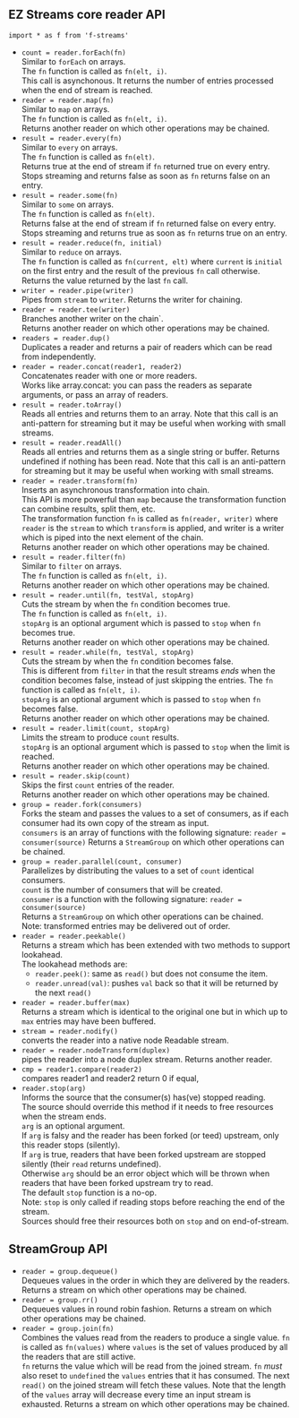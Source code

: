## EZ Streams core reader API

`import * as f from 'f-streams'`  

* `count = reader.forEach(fn)`  
  Similar to `forEach` on arrays.  
  The `fn` function is called as `fn(elt, i)`.  
  This call is asynchonous. It returns the number of entries processed when the end of stream is reached.
* `reader = reader.map(fn)`  
  Similar to `map` on arrays.  
  The `fn` function is called as `fn(elt, i)`.  
  Returns another reader on which other operations may be chained.
* `result = reader.every(fn)`  
  Similar to `every` on arrays.  
  The `fn` function is called as `fn(elt)`.  
  Returns true at the end of stream if `fn` returned true on every entry.  
  Stops streaming and returns false as soon as `fn` returns false on an entry.
* `result = reader.some(fn)`  
  Similar to `some` on arrays.  
  The `fn` function is called as `fn(elt)`.  
  Returns false at the end of stream if `fn` returned false on every entry.  
  Stops streaming and returns true as soon as `fn` returns true on an entry.
* `result = reader.reduce(fn, initial)`  
  Similar to `reduce` on arrays.  
  The `fn` function is called as `fn(current, elt)` where `current` is `initial` on the first entry and
  the result of the previous `fn` call otherwise.
  Returns the value returned by the last `fn` call.
* `writer = reader.pipe(writer)`  
  Pipes from `stream` to `writer`.
  Returns the writer for chaining.
* `reader = reader.tee(writer)`  
  Branches another writer on the chain`.  
  Returns another reader on which other operations may be chained.
* `readers = reader.dup()`  
  Duplicates a reader and returns a pair of readers which can be read from independently.
* `reader = reader.concat(reader1, reader2)`  
  Concatenates reader with one or more readers.  
  Works like array.concat: you can pass the readers as separate arguments, or pass an array of readers.  
* `result = reader.toArray()`  
  Reads all entries and returns them to an array.
  Note that this call is an anti-pattern for streaming but it may be useful when working with small streams.
* `result = reader.readAll()`  
  Reads all entries and returns them as a single string or buffer. Returns undefined if nothing has been read.
  Note that this call is an anti-pattern for streaming but it may be useful when working with small streams.
* `reader = reader.transform(fn)`  
  Inserts an asynchronous transformation into chain.  
  This API is more powerful than `map` because the transformation function can combine results, split them, etc.  
  The transformation function `fn` is called as `fn(reader, writer)`
  where `reader` is the `stream` to which `transform` is applied,
  and writer is a writer which is piped into the next element of the chain.  
  Returns another reader on which other operations may be chained.
* `result = reader.filter(fn)`  
  Similar to `filter` on arrays.  
  The `fn` function is called as `fn(elt, i)`.  
  Returns another reader on which other operations may be chained.
* `result = reader.until(fn, testVal, stopArg)`  
  Cuts the stream by when the `fn` condition becomes true.  
  The `fn` function is called as `fn(elt, i)`.  
  `stopArg` is an optional argument which is passed to `stop` when `fn` becomes true.  
  Returns another reader on which other operations may be chained.
* `result = reader.while(fn, testVal, stopArg)`  
  Cuts the stream by when the `fn` condition becomes false.  
  This is different from `filter` in that the result streams _ends_ when the condition
  becomes false, instead of just skipping the entries.
  The `fn` function is called as `fn(elt, i)`.  
  `stopArg` is an optional argument which is passed to `stop` when `fn` becomes false.  
  Returns another reader on which other operations may be chained.
* `result = reader.limit(count, stopArg)`  
  Limits the stream to produce `count` results.  
  `stopArg` is an optional argument which is passed to `stop` when the limit is reached.  
  Returns another reader on which other operations may be chained.
* `result = reader.skip(count)`  
  Skips the first `count` entries of the reader.  
  Returns another reader on which other operations may be chained.
* `group = reader.fork(consumers)`  
  Forks the steam and passes the values to a set of consumers, as if each consumer
  had its own copy of the stream as input.  
  `consumers` is an array of functions with the following signature: `reader = consumer(source)`
  Returns a `StreamGroup` on which other operations can be chained.
* `group = reader.parallel(count, consumer)`  
  Parallelizes by distributing the values to a set of  `count` identical consumers.  
  `count` is the number of consumers that will be created.  
  `consumer` is a function with the following signature: `reader = consumer(source)`  
  Returns a `StreamGroup` on which other operations can be chained.  
  Note: transformed entries may be delivered out of order.
* `reader = reader.peekable()`  
  Returns a stream which has been extended with two methods to support lookahead.  
  The lookahead methods are:
  - `reader.peek()`: same as `read()` but does not consume the item. 
  - `reader.unread(val)`: pushes `val` back so that it will be returned by the next `read()`
* `reader = reader.buffer(max)`  
  Returns a stream which is identical to the original one but in which up to `max` entries may have been buffered.  
* `stream = reader.nodify()`  
  converts the reader into a native node Readable stream.  
* `reader = reader.nodeTransform(duplex)`  
  pipes the reader into a node duplex stream. Returns another reader. 
* `cmp = reader1.compare(reader2)`  
  compares reader1 and reader2 return 0 if equal,  
* `reader.stop(arg)`  
  Informs the source that the consumer(s) has(ve) stopped reading.  
  The source should override this method if it needs to free resources when the stream ends.  
  `arg` is an optional argument.  
  If `arg` is falsy and the reader has been forked (or teed) upstream, only this reader stops (silently).  
  If `arg` is true, readers that have been forked upstream are stopped silently (their `read` returns undefined).  
  Otherwise `arg` should be an error object which will be thrown when readers that have been forked upstream try to read.  
  The default `stop` function is a no-op.  
  Note: `stop` is only called if reading stops before reaching the end of the stream.  
  Sources should free their resources both on `stop` and on end-of-stream.  
## StreamGroup API
* `reader = group.dequeue()`  
  Dequeues values in the order in which they are delivered by the readers.
  Returns a stream on which other operations may be chained.
* `reader = group.rr()`  
  Dequeues values in round robin fashion.
  Returns a stream on which other operations may be chained.
* `reader = group.join(fn)`  
  Combines the values read from the readers to produce a single value.
  `fn` is called as `fn(values)` where `values` is the set of values produced by 
  all the readers that are still active.  
  `fn` returns the value which will be read from the joined stream. `fn` _must_ also reset to `undefined` the `values` entries
  that it has consumed. The next `read()` on the joined stream will fetch these values. 
  Note that the length of the `values` array will decrease every time an input stream is exhausted.
  Returns a stream on which other operations may be chained.
